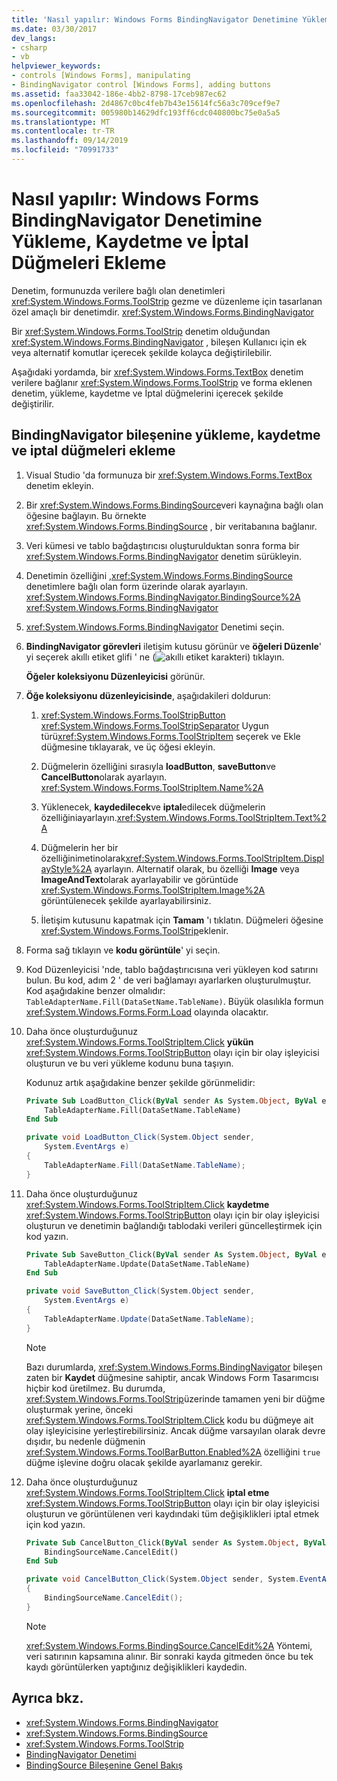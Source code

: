```yaml
---
title: 'Nasıl yapılır: Windows Forms BindingNavigator Denetimine Yükleme, Kaydetme ve İptal Düğmeleri Ekleme'
ms.date: 03/30/2017
dev_langs:
- csharp
- vb
helpviewer_keywords:
- controls [Windows Forms], manipulating
- BindingNavigator control [Windows Forms], adding buttons
ms.assetid: faa33042-186e-4bb2-8798-17ceb987ec62
ms.openlocfilehash: 2d4867c0bc4feb7b43e15614fc56a3c709cef9e7
ms.sourcegitcommit: 005980b14629dfc193ff6cdc040800bc75e0a5a5
ms.translationtype: MT
ms.contentlocale: tr-TR
ms.lasthandoff: 09/14/2019
ms.locfileid: "70991733"
---
```

# <a name="how-to-add-load-save-and-cancel-buttons-to-the-windows-forms-bindingnavigator-control"></a>Nasıl yapılır: Windows Forms BindingNavigator Denetimine Yükleme, Kaydetme ve İptal Düğmeleri Ekleme

Denetim, formunuzda verilere bağlı olan denetimleri <xref:System.Windows.Forms.ToolStrip> gezme ve düzenleme için tasarlanan özel amaçlı bir denetimdir. <xref:System.Windows.Forms.BindingNavigator>

Bir <xref:System.Windows.Forms.ToolStrip> denetim olduğundan <xref:System.Windows.Forms.BindingNavigator> , bileşen Kullanıcı için ek veya alternatif komutlar içerecek şekilde kolayca değiştirilebilir.

Aşağıdaki yordamda, bir <xref:System.Windows.Forms.TextBox> denetim verilere bağlanır <xref:System.Windows.Forms.ToolStrip> ve forma eklenen denetim, yükleme, kaydetme ve İptal düğmelerini içerecek şekilde değiştirilir.

## <a name="add-load-save-and-cancel-buttons-to-the-bindingnavigator-component"></a>BindingNavigator bileşenine yükleme, kaydetme ve iptal düğmeleri ekleme

1. Visual Studio 'da formunuza bir <xref:System.Windows.Forms.TextBox> denetim ekleyin.

2. Bir <xref:System.Windows.Forms.BindingSource>veri kaynağına bağlı olan öğesine bağlayın. Bu örnekte <xref:System.Windows.Forms.BindingSource> , bir veritabanına bağlanır.

3. Veri kümesi ve tablo bağdaştırıcısı oluşturulduktan sonra forma bir <xref:System.Windows.Forms.BindingNavigator> denetim sürükleyin.

4. Denetimin özelliğini ,<xref:System.Windows.Forms.BindingSource> denetimlere bağlı olan form üzerinde olarak ayarlayın. <xref:System.Windows.Forms.BindingNavigator.BindingSource%2A> <xref:System.Windows.Forms.BindingNavigator>

5. <xref:System.Windows.Forms.BindingNavigator> Denetimi seçin.

6. **BindingNavigator görevleri** iletişim kutusu görünür ve **öğeleri Düzenle**' yi seçerek akıllı etiket glifi ' ne (![akıllı etiket karakteri](./media/vs-winformsmttagglyph.gif "VS_WinFormSmtTagGlyph")) tıklayın.

     **Öğeler koleksiyonu Düzenleyicisi** görünür.

7. **Öğe koleksiyonu düzenleyicisinde**, aşağıdakileri doldurun:

    1. <xref:System.Windows.Forms.ToolStripButton> <xref:System.Windows.Forms.ToolStripSeparator> Uygun türü<xref:System.Windows.Forms.ToolStripItem> seçerek ve Ekle düğmesine tıklayarak, ve üç öğesi ekleyin.

    2. Düğmelerin özelliğini sırasıyla **loadButton**, **saveButton**ve **CancelButton**olarak ayarlayın. <xref:System.Windows.Forms.ToolStripItem.Name%2A>

    3. Yüklenecek, **kaydedilecek**ve **iptal**edilecek düğmelerin özelliğiniayarlayın.<xref:System.Windows.Forms.ToolStripItem.Text%2A>

    4. Düğmelerin her bir özelliğinimetinolarak<xref:System.Windows.Forms.ToolStripItem.DisplayStyle%2A> ayarlayın. Alternatif olarak, bu özelliği **Image** veya **ImageAndText**olarak ayarlayabilir ve görüntüde <xref:System.Windows.Forms.ToolStripItem.Image%2A> görüntülenecek şekilde ayarlayabilirsiniz.

    5. İletişim kutusunu kapatmak için **Tamam** 'ı tıklatın. Düğmeleri öğesine <xref:System.Windows.Forms.ToolStrip>eklenir.

8. Forma sağ tıklayın ve **kodu görüntüle**' yi seçin.

9. Kod Düzenleyicisi 'nde, tablo bağdaştırıcısına veri yükleyen kod satırını bulun. Bu kod, adım 2 ' de veri bağlamayı ayarlarken oluşturulmuştur. Kod aşağıdakine benzer olmalıdır: `TableAdapterName.Fill(DataSetName.TableName)`. Büyük olasılıkla formun <xref:System.Windows.Forms.Form.Load> olayında olacaktır.

10. Daha önce oluşturduğunuz <xref:System.Windows.Forms.ToolStripItem.Click> **yükün** <xref:System.Windows.Forms.ToolStripButton> olayı için bir olay işleyicisi oluşturun ve bu veri yükleme kodunu buna taşıyın.

     Kodunuz artık aşağıdakine benzer şekilde görünmelidir:

    ```vb
    Private Sub LoadButton_Click(ByVal sender As System.Object, ByVal e As System.EventArgs) Handles LoadButton.Click
        TableAdapterName.Fill(DataSetName.TableName)
    End Sub
    ```

    ```csharp
    private void LoadButton_Click(System.Object sender,
        System.EventArgs e)
    {
        TableAdapterName.Fill(DataSetName.TableName);
    }
    ```

11. Daha önce oluşturduğunuz <xref:System.Windows.Forms.ToolStripItem.Click> **kaydetme** <xref:System.Windows.Forms.ToolStripButton> olayı için bir olay işleyicisi oluşturun ve denetimin bağlandığı tablodaki verileri güncelleştirmek için kod yazın.

    ```vb
    Private Sub SaveButton_Click(ByVal sender As System.Object, ByVal e As System.EventArgs) Handles SaveButton.Click
        TableAdapterName.Update(DataSetName.TableName)
    End Sub
    ```

    ```csharp
    private void SaveButton_Click(System.Object sender,
        System.EventArgs e)
    {
        TableAdapterName.Update(DataSetName.TableName);
    }
    ```

    > [!NOTE]
    > Bazı durumlarda, <xref:System.Windows.Forms.BindingNavigator> bileşen zaten bir **Kaydet** düğmesine sahiptir, ancak Windows Form Tasarımcısı hiçbir kod üretilmez. Bu durumda, <xref:System.Windows.Forms.ToolStrip>üzerinde tamamen yeni bir düğme oluşturmak yerine, önceki <xref:System.Windows.Forms.ToolStripItem.Click> kodu bu düğmeye ait olay işleyicisine yerleştirebilirsiniz. Ancak düğme varsayılan olarak devre dışıdır, bu nedenle düğmenin <xref:System.Windows.Forms.ToolBarButton.Enabled%2A> özelliğini `true` düğme işlevine doğru olacak şekilde ayarlamanız gerekir.

12. Daha önce oluşturduğunuz <xref:System.Windows.Forms.ToolStripItem.Click> **iptal etme** <xref:System.Windows.Forms.ToolStripButton> olayı için bir olay işleyicisi oluşturun ve görüntülenen veri kaydındaki tüm değişiklikleri iptal etmek için kod yazın.

    ```vb
    Private Sub CancelButton_Click(ByVal sender As System.Object, ByVal e As System.EventArgs) Handles CancelButton.Click
        BindingSourceName.CancelEdit()
    End Sub
    ```

    ```csharp
    private void CancelButton_Click(System.Object sender, System.EventArgs e)
    {
        BindingSourceName.CancelEdit();
    }
    ```

    > [!NOTE]
    > <xref:System.Windows.Forms.BindingSource.CancelEdit%2A> Yöntemi, veri satırının kapsamına alınır. Bir sonraki kayda gitmeden önce bu tek kaydı görüntülerken yaptığınız değişiklikleri kaydedin.

## <a name="see-also"></a>Ayrıca bkz.

- <xref:System.Windows.Forms.BindingNavigator>
- <xref:System.Windows.Forms.BindingSource>
- <xref:System.Windows.Forms.ToolStrip>
- [BindingNavigator Denetimi](bindingnavigator-control-windows-forms.md)
- [BindingSource Bileşenine Genel Bakış](bindingsource-component-overview.md)
